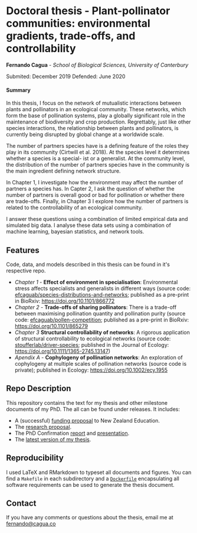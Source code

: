 # Doctoral thesis - Plant-pollinator communities: environmental gradients, trade-offs, and controllability

**Fernando Cagua** - *School of Biological Sciences, University of Canterbury*

Submited: December 2019
Defended: June 2020

#### Summary

In this thesis, I focus on the network of mutualistic interactions between plants and pollinators in an ecological community. 
These networks, which form the base of pollination systems, play a globally significant role in the maintenance of biodiversity and crop production. 
Regrettably, just like other species interactions, the relationship between plants and pollinators, is currently being disrupted by global change at a worldwide scale. 

The number of partners species have is a defining feature of the roles they play in its community (Cirtwill et al. 2018). At the species level it determines whether a species is a special- ist or a generalist. At the community level, the distribution of the number of partners species have in the community is the main ingredient defining network structure.

In Chapter 1, I investigate how the environment may affect the number of partners a species has. In Capter 2, I ask the question of whether the number of partners is overall good or bad for pollination or whether there are trade-offs. Finally, in Chapter 3 I explore how the number of partners is related to the controllability of an ecological community. 

I answer these questions using a combination of limited empirical data and simulated big data. I analyse these data sets using a combination of machine learning,  bayesian statistics, and network tools. 

## Features

Code, data, and models described in this thesis can be found in it's respective repo.

* *Chapter 1* - **Effect of environment in specialisation**: Environmental stress affects specialists and generalists in different ways (source code: [efcaguab/species-distributions-and-networks](https://github.com/efcaguab/species-distributions-and-networks); published as a pre-print in BioRxiv: https://doi.org/10.1101/866772
* *Chapter 2* - **Trade-offs of sharing pollinators**: There is a trade-off between maximising pollination quantity and pollination purity (source code: [efcaguab/pollen-competition](https://github.com/efcaguab/pollen-competition); published as a pre-print in BioRxiv: https://doi.org/10.1101/865279 
* *Chapter 3* **Structural controllability of networks**: A rigorous application of structural controllability to ecological networks (source code: [stoufferlab/driver-species](https://github.com/stoufferlab/driver-species); published in the Journal of Ecology: https://doi.org/10.1111/1365-2745.13147)
* *Apendix A* - **Cophylogeny of pollination networks**: An exploration of cophylogeny at multiple scales of pollination networks (source code is private); published in Ecology: https://doi.org/10.1002/ecy.1955


## Repo Description

This repository contains the text for my thesis and other milestone documents of my PhD. 
The all can be found under releases.
It includes:

* A (successful) [funding proposal](https://github.com/efcaguab/phd-thesis/releases/download/v0.1-nzirds_proposal/NZIDRS-application-proposal.pdf) to New Zealand Education.
* The [research proposal](https://github.com/efcaguab/phd-thesis/releases/download/v0.2-uc_proposal/proposal.pdf).
* The PhD Confirmation [report](https://github.com/efcaguab/phd-thesis/releases/download/v0.3-confirmation/doctoral-confirmation-report.pdf) and [presentation](https://github.com/efcaguab/phd-thesis/releases/download/v0.3-confirmation/doctoral-confirmation-presentation.pptx).
* The [latest version of my thesis](https://github.com/efcaguab/phd-thesis/releases/download/v1.0.2-thesis/thesis.pdf).

## Reproducibility

I used LaTeX and RMarkdown to typeset all documents and figures. 
You can find a `Makefile` in each subdirectory and a [`Dockerfile`](https://github.com/efcaguab/phd-thesis/blob/master/thesis/Dockerfile) encapsulating all software requirements can be used to generate the thesis document. 

## Contact

If you have any comments or questions about the thesis, email me at fernando@cagua.co

